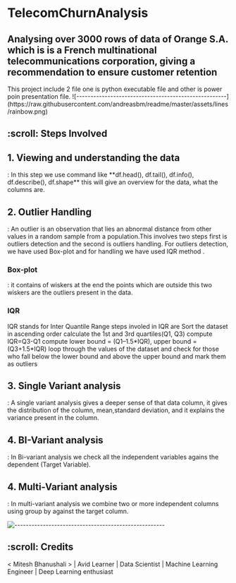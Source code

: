 # TelecomChurnAnalysis
<h2>Analysing over 3000 rows of data of Orange S.A. which is is a French multinational telecommunications corporation, giving a recommendation to ensure customer retention</h2>
This project include 2 file one is python executable file and other is power poin presentation file.
![-----------------------------------------------------](https://raw.githubusercontent.com/andreasbm/readme/master/assets/lines/rainbow.png)
<!-- Steps Involved -->
<h2 id="Steps Involved"> :scroll: Steps Involved</h2>

<h2>1. Viewing and understanding the data</h2>:
In this step we use command like **df.head(), df.tail(), df.info(), df.describe(), df.shape** this will give an overview for the data, what the columns are.

<h2>2. Outlier Handling</h2>:
An outlier is an observation that lies an abnormal distance from other values in a random sample from a population.This involves two steps first is outliers detection and the second is outliers handling. For outliers detection, we have used Box-plot and for handling we have used IQR method .
<h3>Box-plot</h3>: it contains of wiskers at the end the points which are outside this two wiskers are the outliers present in the data.
<h3>IQR</h3> IQR stands for Inter Quantile Range steps involed in IQR are 
Sort the dataset in ascending order
calculate the 1st and 3rd quartiles(Q1, Q3)
compute IQR=Q3-Q1
compute lower bound = (Q1–1.5*IQR), upper bound = (Q3+1.5*IQR)
loop through the values of the dataset and check for those who fall below the lower bound and above the upper bound and mark them as outliers

<h2>3. Single Variant analysis</h2>:
A single variant analysis gives a deeper sense of that data column, it gives the distribution of the column, mean,standard deviation, and it explains the variance present in the column.

<h2>4. BI-Variant analysis</h2>:
In Bi-variant analysis we check all the independent variables agains the dependent (Target Variable).

<h2>4. Multi-Variant analysis</h2>:
In multi-variant analysis we combine two or more independent columns using group by against the target column.


![-----------------------------------------------------](https://raw.githubusercontent.com/andreasbm/readme/master/assets/lines/rainbow.png)

<!-- CREDITS -->
<h2 id="credits"> :scroll: Credits</h2>

< Mitesh Bhanushali > | Avid Learner | Data Scientist | Machine Learning Engineer | Deep Learning enthusiast

